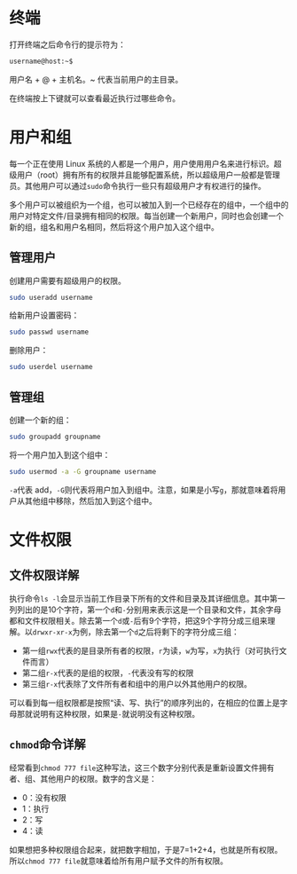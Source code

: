 # 终端

打开终端之后命令行的提示符为：

```bash
username@host:~$
```

用户名 + @ + 主机名。~ 代表当前用户的主目录。

在终端按上下键就可以查看最近执行过哪些命令。

# 用户和组

每一个正在使用 Linux 系统的人都是一个用户，用户使用用户名来进行标识。超级用户（root）拥有所有的权限并且能够配置系统，所以超级用户一般都是管理员。其他用户可以通过`sudo`命令执行一些只有超级用户才有权进行的操作。

多个用户可以被组织为一个组，也可以被加入到一个已经存在的组中，一个组中的用户对特定文件/目录拥有相同的权限。每当创建一个新用户，同时也会创建一个新的组，组名和用户名相同，然后将这个用户加入这个组中。

## 管理用户

创建用户需要有超级用户的权限。

```bash
sudo useradd username
```

给新用户设置密码：

```bash
sudo passwd username
```

删除用户：

```bash
sudo userdel username
```

## 管理组

创建一个新的组：

```bash
sudo groupadd groupname
```

将一个用户加入到这个组中：

```bash
sudo usermod -a -G groupname username
```

`-a`代表 add，`-G`则代表将用户加入到组中。注意，如果是小写`g`，那就意味着将用户从其他组中移除，然后加入到这个组中。

# 文件权限

## 文件权限详解

执行命令`ls -l`会显示当前工作目录下所有的文件和目录及其详细信息。其中第一列列出的是10个字符，第一个`d`和`-`分别用来表示这是一个目录和文件，其余字母都和文件权限相关。除去第一个`d`或`-`后有9个字符，把这9个字符分成三组来理解。以`drwxr-xr-x`为例，除去第一个`d`之后将剩下的字符分成三组：

- 第一组`rwx`代表的是目录所有者的权限，`r`为读，`w`为写，`x`为执行（对可执行文件而言）
- 第二组`r-x`代表的是组的权限，`-`代表没有写的权限
- 第三组`r-x`代表除了文件所有者和组中的用户以外其他用户的权限。

可以看到每一组权限都是按照“读、写、执行”的顺序列出的，在相应的位置上是字母那就说明有这种权限，如果是`-`就说明没有这种权限。

## `chmod`命令详解

经常看到`chmod 777 file`这种写法，这三个数字分别代表是重新设置文件拥有者、组、其他用户的权限。数字的含义是：

- 0：没有权限
- 1：执行
- 2：写
- 4：读

如果想把多种权限组合起来，就把数字相加，于是7=1+2+4，也就是所有权限。所以`chmod 777 file`就意味着给所有用户赋予文件的所有权限。





